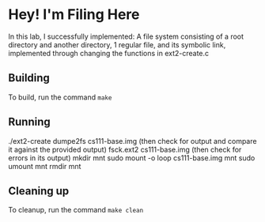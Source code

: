 # Hey! I'm Filing Here

In this lab, I successfully implemented:
A file system consisting of a root directory and another directory, 1 regular file, and its symbolic link, implemented through changing the functions in ext2-create.c

## Building

To build, run the command `make`

## Running

./ext2-create
dumpe2fs cs111-base.img
    (then check for output and compare it against the provided output)
fsck.ext2 cs111-base.img
    (then check for errors in its output)
mkdir mnt
sudo mount -o loop cs111-base.img mnt
sudo umount mnt
rmdir mnt


## Cleaning up

To cleanup, run the command `make clean`
